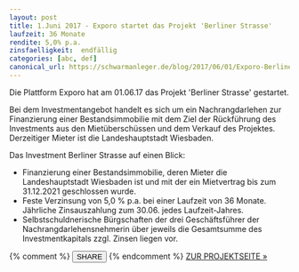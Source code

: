 ```yaml
---
layout: post
title: 1.Juni 2017 - Exporo startet das Projekt 'Berliner Strasse'
laufzeit: 36 Monate
rendite: 5,0% p.a.
zinsfaelligkeit:  endfällig
categories: [abc, def]
canonical_url: https://schwarmanleger.de/blog/2017/06/01/Exporo-Berliner-Strasse-Wiesbaden.html
---
```


<p>Die Plattform Exporo hat am 01.06.17 das Projekt 'Berliner Strasse' gestartet.</p>

<p>Bei dem Investmentangebot handelt es sich um ein Nachrangdarlehen zur Finanzierung einer Bestandsimmobilie mit dem Ziel der Rückführung des Investments aus den Mietüberschüssen und dem Verkauf des Projektes. Derzeitiger Mieter ist die Landeshauptstadt Wiesbaden.</p>

<p>Das Investment Berliner Strasse auf einen Blick:</p>
<ul>
    <li>Finanzierung einer Bestandsimmobilie, deren Mieter die Landeshauptstadt Wiesbaden ist und mit der ein Mietvertrag bis zum 31.12.2021 geschlossen wurde.</li>
    <li>Feste Verzinsung von 5,0 % p.a. bei einer Laufzeit von 36 Monate. Jährliche Zinsauszahlung zum 30.06. jedes Laufzeit-Jahres.</li>
    <li>Selbstschuldnerische Bürgschaften der drei Geschäftsführer der Nachrangdarlehensnehmerin über jeweils die Gesamtsumme des Investmentkapitals zzgl. Zinsen liegen vor.</li>
</ul>

<div class="blogbottom">
    {% comment %}
    <button>SHARE</button>
    {% endcomment %}
    <a target="_blank" href="https://exporo.de/projekt/berliner-strasse?a_aid=64268" class="ampstart-btn">ZUR PROJEKTSEITE &raquo;</a>
</div>

